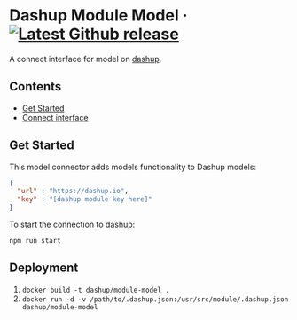 Dashup Module Model
&middot;
[![Latest Github release](https://img.shields.io/github/release/dashup/module-model.svg)](https://github.com/dashup/module-model/releases/latest)
=====

A connect interface for model on [dashup](https://dashup.io).

## Contents
* [Get Started](#get-started)
* [Connect interface](#connect)

## Get Started

This model connector adds models functionality to Dashup models:

```json
{
  "url" : "https://dashup.io",
  "key" : "[dashup module key here]"
}
```

To start the connection to dashup:

`npm run start`

## Deployment

1. `docker build -t dashup/module-model .`
2. `docker run -d -v /path/to/.dashup.json:/usr/src/module/.dashup.json dashup/module-model`